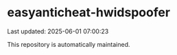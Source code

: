 # easyanticheat-hwidspoofer

Last updated: 2025-06-01 07:00:23

This repository is automatically maintained.
